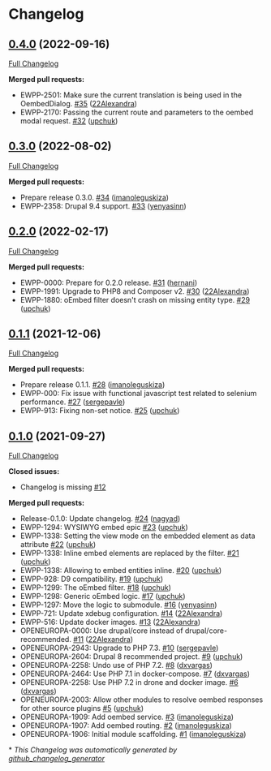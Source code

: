 # Changelog

## [0.4.0](https://github.com/openeuropa/oe_oembed/tree/0.4.0) (2022-09-16)

[Full Changelog](https://github.com/openeuropa/oe_oembed/compare/0.3.0...0.4.0)

**Merged pull requests:**

- EWPP-2501: Make sure the current translation is being used in the OembedDialog. [\#35](https://github.com/openeuropa/oe_oembed/pull/35) ([22Alexandra](https://github.com/22Alexandra))
- EWPP-2170: Passing the current route and parameters to the oembed modal request. [\#32](https://github.com/openeuropa/oe_oembed/pull/32) ([upchuk](https://github.com/upchuk))

## [0.3.0](https://github.com/openeuropa/oe_oembed/tree/0.3.0) (2022-08-02)

[Full Changelog](https://github.com/openeuropa/oe_oembed/compare/0.2.0...0.3.0)

**Merged pull requests:**

- Prepare release 0.3.0. [\#34](https://github.com/openeuropa/oe_oembed/pull/34) ([imanoleguskiza](https://github.com/imanoleguskiza))
- EWPP-2358: Drupal 9.4 support. [\#33](https://github.com/openeuropa/oe_oembed/pull/33) ([yenyasinn](https://github.com/yenyasinn))

## [0.2.0](https://github.com/openeuropa/oe_oembed/tree/0.2.0) (2022-02-17)

[Full Changelog](https://github.com/openeuropa/oe_oembed/compare/0.1.1...0.2.0)

**Merged pull requests:**

- EWPP-0000: Prepare for 0.2.0 release. [\#31](https://github.com/openeuropa/oe_oembed/pull/31) ([hernani](https://github.com/hernani))
- EWPP-1991: Upgrade to PHP8 and Composer v2. [\#30](https://github.com/openeuropa/oe_oembed/pull/30) ([22Alexandra](https://github.com/22Alexandra))
- EWPP-1880: oEmbed filter doesn't crash on missing entity type. [\#29](https://github.com/openeuropa/oe_oembed/pull/29) ([upchuk](https://github.com/upchuk))

## [0.1.1](https://github.com/openeuropa/oe_oembed/tree/0.1.1) (2021-12-06)

[Full Changelog](https://github.com/openeuropa/oe_oembed/compare/0.1.0...0.1.1)

**Merged pull requests:**

- Prepare release 0.1.1. [\#28](https://github.com/openeuropa/oe_oembed/pull/28) ([imanoleguskiza](https://github.com/imanoleguskiza))
- EWPP-000: Fix issue with functional javascript test related to selenium performance. [\#27](https://github.com/openeuropa/oe_oembed/pull/27) ([sergepavle](https://github.com/sergepavle))
- EWPP-913: Fixing non-set notice. [\#25](https://github.com/openeuropa/oe_oembed/pull/25) ([upchuk](https://github.com/upchuk))

## [0.1.0](https://github.com/openeuropa/oe_oembed/tree/0.1.0) (2021-09-27)

[Full Changelog](https://github.com/openeuropa/oe_oembed/compare/86074b81ad37bcea887df2441a93e356fecb6550...0.1.0)

**Closed issues:**

- Changelog is missing [\#12](https://github.com/openeuropa/oe_oembed/issues/12)

**Merged pull requests:**

- Release-0.1.0: Update changelog. [\#24](https://github.com/openeuropa/oe_oembed/pull/24) ([nagyad](https://github.com/nagyad))
- EWPP-1294: WYSIWYG embed epic [\#23](https://github.com/openeuropa/oe_oembed/pull/23) ([upchuk](https://github.com/upchuk))
- EWPP-1338: Setting the view mode on the embedded element as data attribute [\#22](https://github.com/openeuropa/oe_oembed/pull/22) ([upchuk](https://github.com/upchuk))
- EWPP-1338: Inline embed elements are replaced by the filter. [\#21](https://github.com/openeuropa/oe_oembed/pull/21) ([upchuk](https://github.com/upchuk))
- EWPP-1338: Allowing to embed entities inline. [\#20](https://github.com/openeuropa/oe_oembed/pull/20) ([upchuk](https://github.com/upchuk))
- EWPP-928: D9 compatibility. [\#19](https://github.com/openeuropa/oe_oembed/pull/19) ([upchuk](https://github.com/upchuk))
- EWPP-1299: The oEmbed filter. [\#18](https://github.com/openeuropa/oe_oembed/pull/18) ([upchuk](https://github.com/upchuk))
- EWPP-1298: Generic oEmbed logic. [\#17](https://github.com/openeuropa/oe_oembed/pull/17) ([upchuk](https://github.com/upchuk))
- EWPP-1297: Move the logic to submodule. [\#16](https://github.com/openeuropa/oe_oembed/pull/16) ([yenyasinn](https://github.com/yenyasinn))
- EWPP-721: Update xdebug configuration. [\#14](https://github.com/openeuropa/oe_oembed/pull/14) ([22Alexandra](https://github.com/22Alexandra))
- EWPP-516: Update docker images. [\#13](https://github.com/openeuropa/oe_oembed/pull/13) ([22Alexandra](https://github.com/22Alexandra))
- OPENEUROPA-0000: Use drupal/core instead of drupal/core-recommended. [\#11](https://github.com/openeuropa/oe_oembed/pull/11) ([22Alexandra](https://github.com/22Alexandra))
- OPENEUROPA-2943: Upgrade to PHP 7.3. [\#10](https://github.com/openeuropa/oe_oembed/pull/10) ([sergepavle](https://github.com/sergepavle))
- OPENEUROPA-2604: Drupal 8 recommended project. [\#9](https://github.com/openeuropa/oe_oembed/pull/9) ([upchuk](https://github.com/upchuk))
- OPENEUROPA-2258: Undo use of PHP 7.2. [\#8](https://github.com/openeuropa/oe_oembed/pull/8) ([dxvargas](https://github.com/dxvargas))
- OPENEUROPA-2464: Use PHP 7.1 in docker-compose. [\#7](https://github.com/openeuropa/oe_oembed/pull/7) ([dxvargas](https://github.com/dxvargas))
- OPENEUROPA-2258: Use PHP 7.2 in drone and docker image. [\#6](https://github.com/openeuropa/oe_oembed/pull/6) ([dxvargas](https://github.com/dxvargas))
- OPENEUROPA-2003: Allow other modules to resolve oembed responses for other source plugins [\#5](https://github.com/openeuropa/oe_oembed/pull/5) ([upchuk](https://github.com/upchuk))
- OPENEUROPA-1909: Add oembed service. [\#3](https://github.com/openeuropa/oe_oembed/pull/3) ([imanoleguskiza](https://github.com/imanoleguskiza))
- OPENEUROPA-1907: Add oembed routing. [\#2](https://github.com/openeuropa/oe_oembed/pull/2) ([imanoleguskiza](https://github.com/imanoleguskiza))
- OPENEUROPA-1906: Initial module scaffolding. [\#1](https://github.com/openeuropa/oe_oembed/pull/1) ([imanoleguskiza](https://github.com/imanoleguskiza))



\* *This Changelog was automatically generated by [github_changelog_generator](https://github.com/github-changelog-generator/github-changelog-generator)*
